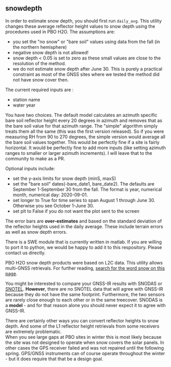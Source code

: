 ## snowdepth

In order to estimate snow depth, you should first run <code>daily_avg</code>.
This utility changes these average reflector height values to snow depth using the procedures
used in PBO H2O. The assumptions are:

- you set the "no snow" or "bare soil" values using data from the fall (in the northern hemisphere)
- negative snow depth is not allowed!
- snow depth < 0.05 is set to zero as these small values are close to the resolution of the method.
- we do not estimate snow depth after June 30. This is purely a practical constraint as most 
of the GNSS sites where we tested the method did not have snow cover then. 

The current required inputs are :

- station name
- water year

You have two choices. The default model calculates an azimuth specific bare soil reflector height every 
20 degrees in azimuth and removes that as the bare soil value for that azimuth range.  The "simple" algorithm simply treats
them all the same (this was the first version released).  So if you were measuring RH from 90 to 270 degrees, 
the simple version would average all the bare soil values together.  This would be perfectly fine if a site 
is fairly horizontal. It would be perfectly fine to add more inputs (like setting 
azimuth ranges to smaller or larger azimuth increments). I will leave that
to the community to make as a PR.

Optional inputs include:

- set the y-axis limits for snow depth (minS, maxS) 
- set the "bare soil" dates(-bare_date1, bare_date2). The defaults are September 1-September 30 
from the fall. The format is year, numerical month, numerical day: 2020-09-01.
- set longer to True for time series to span August 1 through June 30. Otherwise you see October 1-June 30.
- set plt to False if you do not want the plot sent to the screen

The error bars are **over-estimates** and based on the standard deviation of the 
reflector heights used in the daily average. These include terrain errors as well 
as snow depth errors.

There is a SWE module that is currently written in matlab. If you are willing to port it to
python, we would be happy to add it to this respository. Please contact us directly.

PBO H2O snow depth products were based on L2C data. This utility allows multi-GNSS retrievals.
For further reading, [search for the word snow on this page](https://www.kristinelarson.net/publications/).

You might be interested to compare your GNSS-IR results with 
SNODAS or [SNOTEL](https://data.nal.usda.gov/dataset/snowpack-telemetry-network-snotel).
**However**, there are no SNOTEL data that will agree with GNSS-IR because they do not 
have the same footprint. Furthermore, the two sensors are rarely close enough to 
each other or in the same treecover. SNODAS is a **model** - and for that reason alone 
you should never expect it to agree with GNSS-IR.

There are certainly other ways you can convert reflector heights to snow depth. And 
some of the L1 reflector height retrievals from some receivers are extremely problematic.  
When you see large gaps at PBO sites in winter this is most likely because the site was 
not designed to operate when snow covers the solar panels. In other cases the GPS receiver failed and was 
not repaired until the following spring. GPS/GNSS instruments can of course operate throughout the winter - but it does 
require that that be a design goal. 
